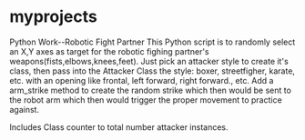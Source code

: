 # myprojects
Python Work--Robotic Fight Partner
This Python script is to randomly select an X,Y axes as target for the robotic fighing partner's weapons(fists,elbows,knees,feet).
Just pick an attacker style to create it's class, then pass into the Attacker Class the style: boxer, streetfigher, karate, etc.
with an opening like frontal, left forward, right forward., etc.  Add a arm_strike method to create the random strike which then would be sent to the robot arm which then would trigger the proper movement to practice against.

Includes Class counter to total number attacker instances.
